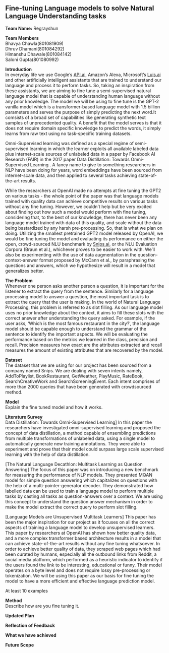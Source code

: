 <h2 id="fine-tuning-language-models-to-solve-natural-language-understanding-tasks"><strong>Fine-tuning Language models to solve Natural Language Understanding tasks</strong></h2>
<p><strong>Team Name:</strong> Regrayshun</p>
<p><strong>Team Members</strong><br>
Bhavya Chawla(801081909)<br>
Dhruv Dhamani(801084292)<br>
Himanshu Dhawale(801084142)<br>
Saloni Gupta(801080992)</p>
<p><strong>Introduction</strong><br>
In everyday life we use Google’s <a href="http://API.ai">API.ai</a>, Amazon’s Alexa, Microsoft’s <a href="http://Luis.ai">Luis.ai</a> and other artificially intelligent assistants that are trained to understand our language and process it to perform tasks. So, taking an inspiration from these assistants, we are aiming to fine tune a semi-supervised natural language model that is capable of understanding human language without any prior knowledge. The model we will be using to fine tune is the GPT-2 vanilla model which is a transformer-based language model with 1.5 billion parameters and serves the purpose of simply predicting the next word.It comsists of a broad set of capabilities like generating synthetic text samples of unprecedented quality. A benefit that the model serves is that it does not require domain specific knowledge to predict the words, it simply learns from raw text using no task-specific training datasets.</p>
<p>Omni-Supervised learning was defined as a special regime of semi-supervised learning in which the learner exploits all available labeled data plus internet-scale sources of unlabeled data in a paper by Facebook AI Research (FAIR) in the 2017 paper Data Distillation: Towards Omni-Supervised Learning . A fancy name to give to something researchers in NLP have been doing for years, word embeddings have been sourced from internet-scale data, and then applied to several tasks achieving state-of-the-art results.</p>
<p>While the researchers at OpenAI made no attempts at fine tuning the GPT2 on various tasks - the whole point of the paper was that language models trained with quality data can achieve competitive results on various tasks without any fine tuning. However, we couldn’t help but be very excited about finding out how such a model would perform with fine tuning, considering that, to the best of our knowledge, there has never been any language model trained with data of this quality, and scale without the data being bastardized by any harsh pre-processing. So, that is what we plan on doing. Utilizing the smallest pretrained GPT2 model released by OpenAI, we would be fine tuning the model and evaluating its performance on either the open, crowd-sourced NLU benchmark by <a href="http://Snips.ai">Snips.ai</a>, or the NLU Evaluation Corpora (Braun et al.), whichever proves to be easier to work with. We’ll also be experimenting with the use of data augmentation in the question-context-answer format proposed by McCann et al., by paraphrasing the questions and answers, which we hypothesize will result in a model that generalizes better.</p>
<p><strong>The Problem</strong><br>
Whenever one person asks another person a question, it is important for the listener to extract the query from the sentence. Similarly for a language processing model to answer a question, the most important task is to extract the query that the user is making. In the world of Natural Language Processing, this problem is referred to as slot filling. As our language model uses no prior knowledge about the context, it aims to fill these slots with the correct answer after understanding the query asked. For example, if the user asks, ‘Which is the most famous restaurant in the city?’, the language model should be capable enough to understand the grammar of the sentence to identify the important aspects. We will be evaluating the performance based on the metrics we learned in the class, precision and recall. Precision measures how exact are the attributes extracted and recall measures the amount of existing attributes that are recovered by the model.</p>
<p><strong>Dataset</strong><br>
The dataset that we are using for our project has been sourced from a company named Snips. We are dealing with seven intents namely, AddToPlaylist, BookRestaurant, GetWeather, PlayMusic, RateBook, SearchCreativeWork and SearchScreeningEvent. Each intent comprises of more than 2000 queries that have been generated with crowdsourced method.</p>
<p><strong>Model</strong><br>
Explain the fine tuned model and how it works.</p>
<p><strong>Literature Survey</strong><br>
Data Distillation: Towards Omni-Supervised Learning]
In this paper the researchers have investigated omni-supervised learning and proposed the concept of data distillation, a method capable of ensembling predictions from multiple transformations of unlabeled data, using a single model to automatically generate new training annotations. They were able to experiment and prove that their model could surpass large scale supervised learning with the help of data distillation.</p>
[The Natural Language Decathlon: Multitask Learning as Question Answering]
The focus of this paper was on introducing a new benchmark for measuring the performance of NLP models. They presented MQAN model for simple question answering which capitalizes on questions with the help of a multi-pointer-generator decoder. They demonstrated how labelled data can be used to train a language model to perform multiple tasks by casting all tasks as question-answers over a context. We are using this concept to understand the question answer mechanism in order to make the model extract the correct query to perform slot filling.</p>
[Language Models are Unsupervised Multitask Learners]
This paper has been the major inspiration for our project as it focuses on all the correct aspects of training a language model to develop unsupervised learners. This paper by researchers at OpenAI has shown how better quality data, and a more complex transformer based architecture results in a model that can achieve state-of-the-art results without any fine tuning whatsoever. In order to achieve better quality of data, they scraped web pages which had been curated by humans, especially all the outbound links from Reddit, a social media platform, which performed as a heuristic indicator to identify if the users found the link to be interesting, educational or funny. Their model operates on a byte level and does not require lossy pre-processing or tokenization. We will be using this paper as our basis for fine tuning the model to have a more efficient and effective language prediction model.</p>
At least 10 examples</p>
<p><strong>Method</strong><br>
Describe how are you fine tuning it.</p>
<p><strong>Updated Plan</strong></p>
<p><strong>Reflection of Feedback</strong></p>
<p><strong>What we have achieved</strong></p>
<p><strong>Future Scope</strong></p>
<p><img src="https://lh4.googleusercontent.com/BfpEeDUIgI-IRx-5QInO0JNBpB5_eQkDwIIq4jszusSaFI6UfWVPQGo8HhGywcZUdC5avxdYAYpzMPxUdiE5EJqHl_H8RV-A5EhUMu70lHqTDk0ffD9n0OhB_8m3eL3hghyB3oMV" alt=""></p>

